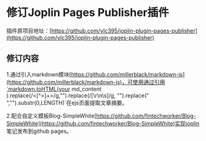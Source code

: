 # 修订Joplin Pages Publisher插件
插件原项目地址：[https://github.com/ylc395/joplin-plugin-pages-publisher](https://github.com/ylc395/joplin-plugin-pages-publisher)
## 修订内容
1.通过引入markdown模块[https://github.com/millerblack/markdown-js](https://github.com/millerblack/markdown-js)，可使用通过引用`markdown.toHTML(your md_content ).replace(/<[^>]+>/g,"").replace(/[\r\n\s]/g, "").replace(" ","").substr(0,LENGTH)`在ejs页面提取文章摘要。

2.配合自定义模板Blog-SimpleWhite[https://github.com/fintechworker/Blog-SimpleWhite](https://github.com/fintechworker/Blog-SimpleWhite)实现joplin 笔记发布到github pages。
